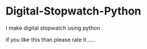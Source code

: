 # Digital-Stopwatch-Python
I make digital stopwatch using python .

if you like this than please rate it......
